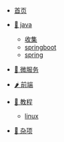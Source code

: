 <!-- _navbar.md -->

<!-- 上面 -->

* [首页](/)

* [🥕 java]()

  * [收集](/java/collect/)
  * [springboot](/java/springboot/)
  * [spring](/java/spring/)

* [🌽 微服务]()

* [🌶 前端]()

* [🧅 教程]()

  * [ linux](/course/centos/)
  
* [🥜 杂项](/common/)

  

